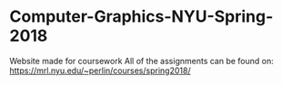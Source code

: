 # Computer-Graphics-NYU-Spring-2018
Website made for coursework
All of the assignments can be found on:
https://mrl.nyu.edu/~perlin/courses/spring2018/
